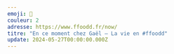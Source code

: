 ```yaml
---
emoji: 🌹
couleur: 2
adresse: https://www.ffoodd.fr/now/
titre: "En ce moment chez Gaël — La vie en #ffoodd"
update: 2024-05-27T00:00:00.000Z
---
```

